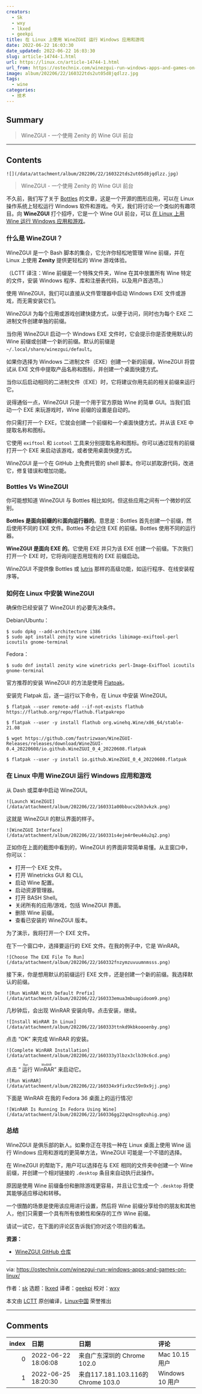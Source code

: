 ```yaml
---
creators:
  - Sk
  - wxy
  - lkxed
  - geekpi
title: 在 Linux 上使用 WineZGUI 运行 Windows 应用和游戏
date: 2022-06-22 16:03:30
date_updated: 2022-06-22 16:03:30
slug: article-14744-1.html
url: https://linux.cn/article-14744-1.html
url_from: https://ostechnix.com/winezgui-run-windows-apps-and-games-on-linux/
image: album/202206/22/160322tds2ut05d8jqdlzz.jpg
tags:
  - wine
categories:
  - 技术
---
```


## Summary

> WineZGUI - 一个使用 Zenity 的 Wine GUI 前台

***

<!-- more -->

## Contents

`![](/data/attachment/album/202206/22/160322tds2ut05d8jqdlzz.jpg)`

> 
> WineZGUI - 一个使用 Zenity 的 Wine GUI 前台
> 
> 
> 

不久前，我们写了关于 [Bottles](https://ostechnix.com/run-windows-software-on-linux-with-bottles/) 的文章，这是一个开源的图形应用，可以在 Linux 操作系统上轻松运行 Windows 软件和游戏。今天，我们将讨论一个类似的有趣项目。向 **WineZGUI** 打个招呼，它是一个 Wine GUI 前台，可以 [在 Linux 上用 Wine 运行 Windows 应用和游戏](https://ostechnix.com/run-windows-games-softwares-ubuntu-16-04/)。

### 什么是 WineZGUI？

WineZGUI 是一个 Bash 脚本的集合，它允许你轻松地管理 Wine 前缀，并在 Linux 上使用 **Zenity** 提供更轻松的 Wine 游戏体验。

（LCTT 译注：Wine 前缀是一个特殊文件夹，Wine 在其中放置所有 Wine 特定的文件，安装 Windows 程序、库和注册表代码，以及用户首选项。）

使用 WineZGUI，我们可以直接从文件管理器中启动 Windows EXE 文件或游戏，而无需安装它们。

WineZGUI 为每个应用或游戏创建快捷方式，以便于访问，同时也为每个 EXE 二进制文件创建单独的前缀。

当你用 WineZGUI 启动一个 Windows EXE 文件时，它会提示你是否使用默认的 Wine 前缀或创建一个新的前缀。默认的前缀是 `~/.local/share/winezgui/default`。

如果你选择为 Windows 二进制文件（EXE）创建一个新的前缀，WineZGUI 将尝试从 EXE 文件中提取产品名称和图标，并创建一个桌面快捷方式。

当你以后启动相同的二进制文件（EXE）时，它将建议你用先前的相关前缀来运行它。

说得通俗一点，WineZGUI 只是一个用于官方原始 Wine 的简单 GUI。当我们启动一个 EXE 来玩游戏时，Wine 前缀的设置是自动的。

你只需打开一个 EXE，它就会创建一个前缀和一个桌面快捷方式，并从该 EXE 中提取名称和图标。

它使用 `exiftool` 和 `icotool` 工具来分别提取名称和图标。你可以通过现有的前缀打开一个 EXE 来启动该游戏，或者使用桌面快捷方式。

WineZGUI 是一个在 GitHub 上免费托管的 shell 脚本。你可以抓取源代码，改进它，修复错误和增加功能。

### Bottles Vs WineZGUI

你可能想知道 WineZGUI 与 Bottles 相比如何。但这些应用之间有一个微妙的区别。

**Bottles 是面向前缀的**和**面向运行器的**。意思是：Bottles 首先创建一个前缀，然后使用不同的 EXE 文件。Bottles 不会记住 EXE 的前缀。Bottles 使用不同的运行器。

**WineZGUI 是面向 EXE 的**。它使用 EXE 并只为该 EXE 创建一个前缀。下次我们打开一个 EXE 时，它将询问是否用现有的 EXE 前缀启动。

WineZGUI 不提供像 Bottles 或 [lutris](https://ostechnix.com/manage-games-using-lutris-linux/) 那样的高级功能，如运行程序、在线安装程序等。

### 如何在 Linux 中安装 WineZGUI

确保你已经安装了 WineZGUI 的必要先决条件。

Debian/Ubuntu：

```shell
$ sudo dpkg --add-architecture i386
$ sudo apt install zenity wine winetricks libimage-exiftool-perl icoutils gnome-terminal
```

Fedora：

```shell
$ sudo dnf install zenity wine winetricks perl-Image-ExifTool icoutils gnome-terminal
```

官方推荐的安装 WineZGUI 的方法是使用 [Flatpak](https://ostechnix.com/how-to-install-and-use-flatpak-in-linux/)。

安装完 Flatpak 后，逐一运行以下命令，在 Linux 中安装 WineZGUI。

```shell
$ flatpak --user remote-add --if-not-exists flathub https://flathub.org/repo/flathub.flatpakrepo
```

```shell
$ flatpak --user -y install flathub org.winehq.Wine/x86_64/stable-21.08
```

```shell
$ wget https://github.com/fastrizwaan/WineZGUI-Releases/releases/download/WineZGUI-0.4_20220608/io.github.WineZGUI_0_4_20220608.flatpak
```

```shell
$ flatpak --user -y install io.github.WineZGUI_0_4_20220608.flatpak
```

### 在 Linux 中用 WineZGUI 运行 Windows 应用和游戏

从 Dash 或菜单中启动 WineZGUI。

`![Launch WineZGUI](/data/attachment/album/202206/22/160331a00bbucv2bh3vkzk.png)`

这就是 WineZGUI 的默认界面的样子。

`![WineZGUI Interface](/data/attachment/album/202206/22/160331s4ejm4r0eu44u2q2.png)`

正如你在上面的截图中看到的，WineZGUI 的界面非常简单易懂。从主窗口中，你可以：

* 打开一个 EXE 文件。
* 打开 Winetricks GUI 和 CLI。
* 启动 Wine 配置。
* 启动资源管理器。
* 打开 BASH Shell。
* 关闭所有的应用/游戏，包括 WineZGUI 界面。
* 删除 Wine 前缀。
* 查看已安装的 WineZGUI 版本。

为了演示，我将打开一个 EXE 文件。

在下一个窗口中，选择要运行的 EXE 文件。在我的例子中，它是 WinRAR。

`![Choose The EXE File To Run](/data/attachment/album/202206/22/160332fnzymzuvuumnmsss.png)`

接下来，你是想用默认的前缀运行 EXE 文件，还是创建一个新的前缀。我选择默认的前缀。

`![Run WinRAR With Default Prefix](/data/attachment/album/202206/22/160333emua3mbuapidoom9.png)`

几秒钟后，会出现 WinRAR 安装向导。点击安装，继续。

`![Install WinRAR In Linux](/data/attachment/album/202206/22/160333ttnkd9kbkoooenby.png)`

点击 “OK” 来完成 WinRAR 的安装。

`![Complete WinRAR Installation](/data/attachment/album/202206/22/160333y3lbzx3clb39c6cd.png)`

点击 “<ruby> 运行 WinRAR <rt>  Run WinRAR </rt></ruby>” 来启动它。

`![Run WinRAR](/data/attachment/album/202206/22/160334x9fix9zc59n9x9jj.png)`

下面是 WinRAR 在我的 Fedora 36 桌面上的运行情况!

`![WinRAR Is Running In Fedora Using Wine](/data/attachment/album/202206/22/160336gg22qm2nsg0zuhig.png)`

### 总结

WineZGUI 是俱乐部的新人。如果你正在寻找一种在 Linux 桌面上使用 Wine 运行 Windows 应用和游戏的更简单方法，WineZGUI 可能是一个不错的选择。

在 WineZGUI 的帮助下，用户可以选择在与 EXE 相同的文件夹中创建一个 Wine 前缀，并创建一个相对链接的 `.desktop` 条目来自动执行此操作。

原因是使用 Wine 前缀备份和删除游戏更容易，并且让它生成一个 `.desktop` 将使其能够适应移动和转移。

一个很酷的场景是使用该应用进行设置，然后将 Wine 前缀分享给你的朋友和其他人，他们只需要一个具有所有依赖性和保存的工作 Wine 前缀。

请试一试它，在下面的评论区告诉我们你对这个项目的看法。

**资源：**

* [WineZGUI GitHub 仓库](https://github.com/fastrizwaan/WineZGUI)

---

via: <https://ostechnix.com/winezgui-run-windows-apps-and-games-on-linux/>

作者：[sk](https://ostechnix.com/author/sk/) 选题：[lkxed](https://github.com/lkxed) 译者：[geekpi](https://github.com/geekpi) 校对：[wxy](https://github.com/wxy)

本文由 [LCTT](https://github.com/LCTT/TranslateProject) 原创编译，[Linux中国](https://linux.cn/) 荣誉推出

***

## Comments

|   index | 日期                | 日期                                               | 评论                       |
|--------:|:--------------------|:---------------------------------------------------|:---------------------------|
|       0 | 2022-06-22 18:06:08 | 来自广东深圳的 Chrome 102.0|Mac 10.15 用户         | 什么时候能玩红警告诉我一声 |
|       1 | 2022-06-25 18:20:30 | 来自117.181.103.116的 Chrome 103.0|Windows 10 用户 | openRA                     |
